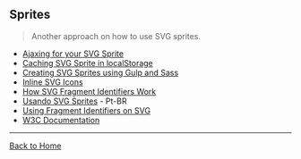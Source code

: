 ## Sprites
> Another approach on how to use SVG sprites.

* [Ajaxing for your SVG Sprite](https://css-tricks.com/ajaxing-svg-sprite/)
* [Caching SVG Sprite in localStorage](http://osvaldas.info/caching-svg-sprite-in-localstorage)
* [Creating SVG Sprites using Gulp and Sass](https://www.liquidlight.co.uk/blog/creating-svg-sprites-using-gulp-and-sass/)
* [Inline SVG Icons](https://kartikprabhu.com/article/inline-svg-icons)
* [How SVG Fragment Identifiers Work](https://css-tricks.com/svg-fragment-identifiers-work/)
* [Usando SVG Sprites](http://willianjusten.com.br/usando-svg-sprites/) - Pt-BR
* [Using Fragment Identifiers on SVG](http://www.broken-links.com/2012/08/14/better-svg-sprites-with-fragment-identifiers/)
* [W3C Documentation](http://www.w3.org/TR/SVG/linking.html#SVGFragmentIdentifiers)

---
[Back to Home](/knbknb/awesome-svg)
